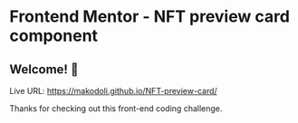 # Frontend Mentor - NFT preview card component

## Welcome! 👋

Live URL: https://makodoli.github.io/NFT-preview-card/

Thanks for checking out this front-end coding challenge.
